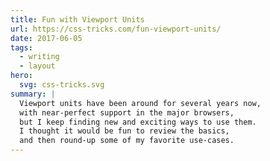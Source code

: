 ```yaml
---
title: Fun with Viewport Units
url: https://css-tricks.com/fun-viewport-units/
date: 2017-06-05
tags:
  - writing
  - layout
hero:
  svg: css-tricks.svg
summary: |
  Viewport units have been around for several years now,
  with near-perfect support in the major browsers,
  but I keep finding new and exciting ways to use them.
  I thought it would be fun to review the basics,
  and then round-up some of my favorite use-cases.
---
```

